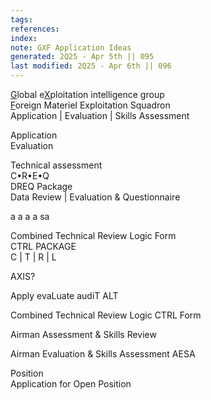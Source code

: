 ```yaml
---
tags: 
references:
index:
note: GXF Application Ideas
generated: 2Q25 - Apr 5th || 095
last modified: 2Q25 - Apr 6th || 096
---
```




<u>G</u>lobal e<u>X</u>ploitation intelligence group  
<u>F</u>oreign Materiel Exploitation Squadron  
Application | Evaluation | Skills Assessment

Application  
Evaluation

Technical assessment  
C•R•E•Q  
DREQ Package  
Data Review | Evaluation & Questionnaire

a a a a sa

Combined Technical Review Logic Form  
CTRL PACKAGE  
C | T | R | L


AXIS?

Apply evaLuate audiT ALT

 Combined Technical Review Logic CTRL Form 

Airman Assessment & Skills Review 

Airman Evaluation & Skills Assessment AESA


Position  
Application for Open Position 